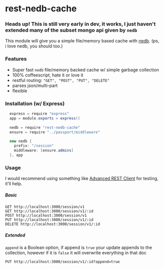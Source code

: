 rest-nedb-cache
===============

### Heads up! This is still very early in dev, it works, I just haven't extended many of the subset mongo api given by `nedb`

This module will give you a simple file/memory based cache with [nedb](https://github.com/louischatriot/nedb). (ps, i love nedb, you should too.)

### Features
- Super fast `nedb` file/memory backed cache w/ simple garbage collection
- 100% coffeescript, hate it or love it
- restful routing: `"GET", "POST", "PUT", "DELETE"` 
- parses json/multi-part
- flexible

### Installation (w/ Express)
```cs
  express = require "express"
  app = module.exports = express()
  
  nedb = require "rest-nedb-cache"
  ensure = require "../passport/middleware"
  
  new nedb {
    prefix: "/session"
    middleware: [ensure.admins]
  }, app
```

### Usage
I would recommend using something like [Advanced REST Client](https://chrome.google.com/webstore/detail/advanced-rest-client/hgmloofddffdnphfgcellkdfbfbjeloo?hl=en-US) for testing, it'll help. 

##### Basic
```
GET http://localhost:3000/session/v1
GET http://localhost:3000/session/v1/:id
POST http://localhost:3000/session/v1
PUT http://localhost:3000/session/v1/:id
DELETE http://localhost:3000/session/v1/:id
```

##### Extended
`append` is a Boolean option, if append is `true` your update appends to the collection, however if it is `false` it will overwrite everything in that doc
```
PUT http://localhost:3000/session/v1/:id?append=true
```
